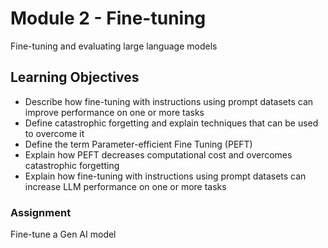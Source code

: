# Module 2 - Fine-tuning

Fine-tuning and evaluating large language models

## Learning Objectives

* Describe how fine-tuning with instructions using prompt datasets can improve performance on one or more tasks
* Define catastrophic forgetting and explain techniques that can be used to overcome it
* Define the term Parameter-efficient Fine Tuning (PEFT)
* Explain how PEFT decreases computational cost and overcomes catastrophic forgetting
* Explain how fine-tuning with instructions using prompt datasets can increase LLM performance on one or more tasks

### Assignment

Fine-tune a Gen AI model
